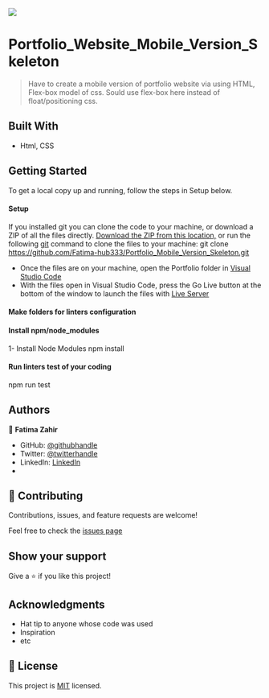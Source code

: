![](https://img.shields.io/badge/Microverse-blueviolet)

# Portfolio_Website_Mobile_Version_Skeleton

> Have to create a mobile version of portfolio website via using HTML, Flex-box model of css. Sould use flex-box here instead of float/positioning css.


## Built With

- Html, CSS

## Getting Started
To get a local copy up and running, follow the steps in Setup below.

#### Setup
If you installed git you can clone the code to your machine, or download a ZIP of all the files directly.
[Download the ZIP from this location,](https://github.com/Fatima-hub333/Portfolio_Mobile_Version_Skeleton/archive/refs/heads/master.zip) or run the following [git](https://git-scm.com/downloads) command to clone the files to your machine:
git clone https://github.com/Fatima-hub333/Portfolio_Mobile_Version_Skeleton.git
- Once the files are on your machine, open the Portfolio folder in [Visual Studio Code](https://code.visualstudio.com/)
- With the files open in Visual Studio Code, press the Go Live button at the bottom of the window to launch the files with [Live Server](https://marketplace.visualstudio.com/items?itemName=ritwickdey.LiveServer)

#### Make folders for linters configuration

#### Install npm/node_modules
1- Install Node Modules
      npm install

#### Run linters test of your coding
  npm run test


## Authors

👤 **Fatima Zahir**

- GitHub: [@githubhandle](https://github.com/Fatima-hub333)
- Twitter: [@twitterhandle](https://twitter.com/Fatima_developr)
- LinkedIn: [LinkedIn](https://www.linkedin.com/in/full-stack-webdeveloper-181583234/)
- 
## 🤝 Contributing

Contributions, issues, and feature requests are welcome!

Feel free to check the [issues page](https://github.com/Fatima-hub333/Portfolio_Mobile_Version_Skeleton/issues)

## Show your support

Give a ⭐️ if you like this project!

## Acknowledgments

- Hat tip to anyone whose code was used
- Inspiration
- etc

## 📝 License

This project is [MIT](./MIT.md) licensed.
